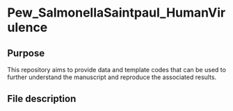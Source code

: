 # Pew_SalmonellaSaintpaul_HumanVirulence

## Purpose
This repository aims to provide data and template codes that can be used to further understand the manuscript and reproduce the associated results.

## File description
